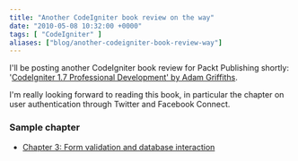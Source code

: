 ```yaml
---
title: "Another CodeIgniter book review on the way"
date: "2010-05-08 10:32:00 +0000"
tags: [ "CodeIgniter" ]
aliases: ["blog/another-codeigniter-book-review-way"]
---
```

I'll be posting another CodeIgniter book review for Packt Publishing shortly: '[CodeIgniter 1.7 Professional Development' by Adam Griffiths](http://www.packtpub.com/codeigniter-1-7-professional-development/book/mid/0405109at6rt?utm_source=murfitt.net&utm_medium=affiliate&utm_content=blog&utm_campaign=mdb_003216).

<!--more-->

I'm really looking forward to reading this book, in particular the chapter on user authentication through Twitter and Facebook Connect.

### Sample chapter

* [Chapter 3: Form validation and database interaction](https://www.packtpub.com/sites/default/files/0905_CodeIgniter%201.7%20professional%20development_SampleChapter.pdf)